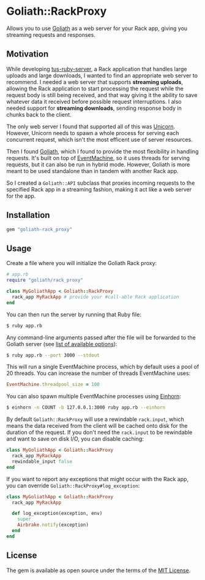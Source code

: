 # Goliath::RackProxy

Allows you to use [Goliath] as a web server for your Rack app, giving you streaming requests and responses.

## Motivation

While developing [tus-ruby-server], a Rack application that handles large
uploads and large downloads, I wanted to find an appropriate web server to
recommend. I needed a web server that supports **streaming uploads**, allowing
the Rack application to start processing the request while the request body is
still being received, and that way giving it the ability to save whatever data
it received before possible request interruptions. I also needed support for
**streaming downloads**, sending response body in chunks back to the client.

The only web server I found that supported all of this was [Unicorn]. However,
Unicorn needs to spawn a whole process for serving each concurrent request,
which isn't the most efficent use of server resources.

Then I found [Goliath], which I found to provide the most flexibility in
handling requests. It's built on top of [EventMachine], so it uses threads for
serving requests, but it can also be run in hybrid mode. However, Goliath is
more meant to be used standalone than in tandem with another Rack app.

So I created a `Goliath::API` subclass that proxies incoming requests to the
specified Rack app in a streaming fashion, making it act like a web server for
the app.

## Installation

```rb
gem "goliath-rack_proxy"
```

## Usage

Create a file where you will initialize the Goliath Rack proxy:

```rb
# app.rb
require "goliath/rack_proxy"

class MyGoliathApp < Goliath::RackProxy
  rack_app MyRackApp # provide your #call-able Rack application
end
```

You can then run the server by running that Ruby file:

```sh
$ ruby app.rb
```

Any command-line arguments passed after the file will be forwarded to the
Goliath server (see [list of available options][goliath server options]):

```sh
$ ruby app.rb --port 3000 --stdout
```

This will run a single EventMachine process, which by default uses a pool of
20 threads. You can increase the number of threads EventMachine uses:

```rb
EventMachine.threadpool_size = 100
```

You can also spawn multiple EventMachine processes using [Einhorn]:

```sh
$ einhorn -n COUNT -b 127.0.0.1:3000 ruby app.rb --einhorn
```

By default `Goliath::RackProxy` will use a rewindable `rack.input`, which means
the data received from the client will be cached onto disk for the duration of
the request. If you don't need the `rack.input` to be rewindable and want to
save on disk I/O, you can disable caching:

```rb
class MyGoliathApp < Goliath::RackProxy
  rack_app MyRackApp
  rewindable_input false
end
```

If you want to report any exceptions that might occur with the Rack app, you can
override `Goliath::RackProxy#log_exception`:

```rb
class MyGoliathApp < Goliath::RackProxy
  rack_app MyRackApp

  def log_exception(exception, env)
    super
    Airbrake.notify(exception)
  end
end
```

## License

The gem is available as open source under the terms of the [MIT License](http://opensource.org/licenses/MIT).

[Goliath]: https://github.com/postrank-labs/goliath
[EventMachine]: https://github.com/eventmachine/eventmachine
[tus-ruby-server]: https://github.com/janko-m/tus-ruby-server
[Unicorn]: https://github.com/defunkt/unicorn
[goliath server options]: https://github.com/postrank-labs/goliath/wiki/Server
[Einhorn]: https://github.com/stripe/einhorn
